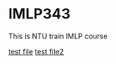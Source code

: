 # IMLP343
This is NTU train IMLP course

[test file](https://github.com/yanjhen/IMLP343/blob/main/Unit01_Crash%20Course%20on%20Python.ipynb)
[test file2](https://www.google.com/search?q=markdown&rlz=1C1SQJL_zh-TWTW859TW859&oq=markdown+&aqs=chrome..69i57j0i131i433i512l4j0i512l5.3093j0j7&sourceid=chrome&ie=UTF-8)
